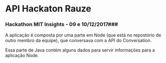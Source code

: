 # API Hackaton Rauze

### Hackathon MIT Insights - 09 e 10/12/2017###

A aplicação é composta por uma parte em Node (que está no repostório de outro membro da equipe), que conversava com a API do Conversation.

Essa parte de Java contém alguns dados para servir informações para a aplicação Node.
